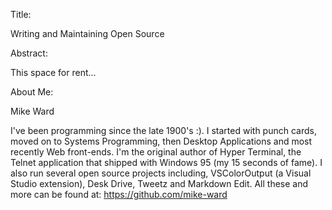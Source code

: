 Title:

Writing and Maintaining Open Source 

Abstract:

This space for rent...

About Me:

Mike Ward

I've been programming since the late 1900's :). I started with punch
cards, moved on to Systems Programming, then Desktop Applications and
most recently Web front-ends. I'm the original author of Hyper Terminal,
the Telnet application that shipped with Windows 95 (my 15 seconds of
fame). I also run several open source projects including, VSColorOutput
(a Visual Studio extension), Desk Drive, Tweetz and Markdown Edit. All
these and more can be found at: <https://github.com/mike-ward>
